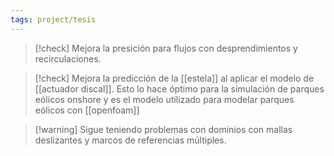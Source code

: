 ```yaml
---
tags: project/tesis
---
```

>[!check] Mejora la presición para flujos con desprendimientos y recirculaciones.

>[!check] Mejora la predicción de la [[estela]] al aplicar el modelo de [[actuador discal]]. Esto lo hace óptimo para la simulación de parques eólicos onshore y es el modelo utilizado para modelar parques eólicos con [[openfoam]]

>[!warning] Sigue teniendo problemas con dominios con mallas deslizantes y marcos de referencias múltiples.

